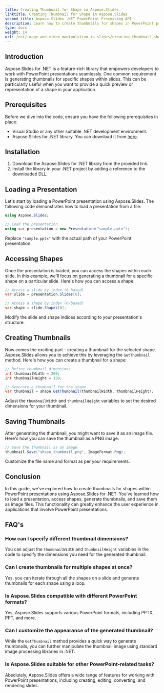 ```yaml
---
title: Creating Thumbnail for Shape in Aspose.Slides
linktitle: Creating Thumbnail for Shape in Aspose.Slides
second_title: Aspose.Slides .NET PowerPoint Processing API
description: Learn how to create thumbnails for shapes in PowerPoint presentations using Aspose.Slides for .NET. This step-by-step guide provides practical code examples, from loading presentations to generating and saving thumbnails.
type: docs
weight: 14
url: /net/image-and-video-manipulation-in-slides/creating-thumbnail-shape/
---
```


## Introduction

Aspose.Slides for .NET is a feature-rich library that empowers developers to work with PowerPoint presentations seamlessly. One common requirement is generating thumbnails for specific shapes within slides. This can be particularly useful when you want to provide a quick preview or representation of a shape in your application.

## Prerequisites

Before we dive into the code, ensure you have the following prerequisites in place:

- Visual Studio or any other suitable .NET development environment.
- Aspose.Slides for .NET library. You can download it from [here](https://releases.aspose.com/slides/net/).

## Installation

1. Download the Aspose.Slides for .NET library from the provided link.
2. Install the library in your .NET project by adding a reference to the downloaded DLL.

## Loading a Presentation

Let's start by loading a PowerPoint presentation using Aspose.Slides. The following code demonstrates how to load a presentation from a file:

```csharp
using Aspose.Slides;

// Load the presentation
using var presentation = new Presentation("sample.pptx");
```

Replace `"sample.pptx"` with the actual path of your PowerPoint presentation.

## Accessing Shapes

Once the presentation is loaded, you can access the shapes within each slide. In this example, we'll focus on generating a thumbnail for a specific shape on a particular slide. Here's how you can access a shape:

```csharp
// Access a slide by index (0-based)
var slide = presentation.Slides[0];

// Access a shape by index (0-based)
var shape = slide.Shapes[0];
```

Modify the slide and shape indices according to your presentation's structure.

## Creating Thumbnails

Now comes the exciting part – creating a thumbnail for the selected shape. Aspose.Slides allows you to achieve this by leveraging the `GetThumbnail` method. Here's how you can create a thumbnail for a shape:

```csharp
// Define thumbnail dimensions
int thumbnailWidth = 200;
int thumbnailHeight = 150;

// Generate a thumbnail for the shape
var thumbnail = shape.GetThumbnail(thumbnailWidth, thumbnailHeight);
```

Adjust the `thumbnailWidth` and `thumbnailHeight` variables to set the desired dimensions for your thumbnail.

## Saving Thumbnails

After generating the thumbnail, you might want to save it as an image file. Here's how you can save the thumbnail as a PNG image:

```csharp
// Save the thumbnail as an image
thumbnail.Save("shape_thumbnail.png", ImageFormat.Png);
```

Customize the file name and format as per your requirements.

## Conclusion

In this guide, we've explored how to create thumbnails for shapes within PowerPoint presentations using Aspose.Slides for .NET. You've learned how to load a presentation, access shapes, generate thumbnails, and save them as image files. This functionality can greatly enhance the user experience in applications that involve PowerPoint presentations.

## FAQ's

### How can I specify different thumbnail dimensions?

You can adjust the `thumbnailWidth` and `thumbnailHeight` variables in the code to specify the dimensions you need for the generated thumbnail.

### Can I create thumbnails for multiple shapes at once?

Yes, you can iterate through all the shapes on a slide and generate thumbnails for each shape using a loop.

### Is Aspose.Slides compatible with different PowerPoint formats?

Yes, Aspose.Slides supports various PowerPoint formats, including PPTX, PPT, and more.

### Can I customize the appearance of the generated thumbnail?

While the `GetThumbnail` method provides a quick way to generate thumbnails, you can further manipulate the thumbnail image using standard image processing libraries in .NET.

### Is Aspose.Slides suitable for other PowerPoint-related tasks?

Absolutely, Aspose.Slides offers a wide range of features for working with PowerPoint presentations, including creating, editing, converting, and rendering slides.
